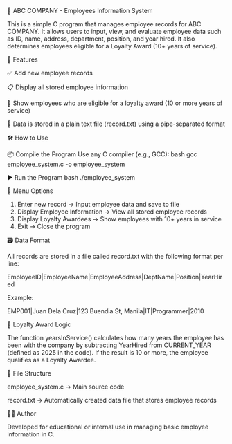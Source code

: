 📁 ABC COMPANY - Employees Information System

This is a simple C program that manages employee records for ABC COMPANY. It allows users to input, view, and evaluate employee data such as ID, name, address, department, position, and year hired. It also determines employees eligible for a Loyalty Award (10+ years of service).

📌 Features

  ✅ Add new employee records
  
  📋 Display all stored employee information
  
  🏅 Show employees who are eligible for a loyalty award (10 or more years of service)
  
  💾 Data is stored in a plain text file (record.txt) using a pipe-separated format


🛠 How to Use

  📦 Compile the Program
    Use any C compiler (e.g., GCC):
    bash
    gcc employee_system.c -o employee_system

  ▶️ Run the Program
    bash
    ./employee_system

🧾 Menu Options

1. Enter new record             -> Input employee data and save to file
2. Display Employee Information -> View all stored employee records
3. Display Loyalty Awardees     -> Show employees with 10+ years in service
4. Exit                         -> Close the program

🗃 Data Format

All records are stored in a file called record.txt with the following format per line:

EmployeeID|EmployeeName|EmployeeAddress|DeptName|Position|YearHired

Example:

EMP001|Juan Dela Cruz|123 Buendia St, Manila|IT|Programmer|2010


🧮 Loyalty Award Logic

The function yearsInService() calculates how many years the employee has been with the company by subtracting YearHired from CURRENT_YEAR (defined as 2025 in the code). If the result is 10 or more, the employee qualifies as a Loyalty Awardee.

📁 File Structure

employee_system.c → Main source code

record.txt → Automatically created data file that stores employee records

🧑‍💻 Author

Developed for educational or internal use in managing basic employee information in C.
